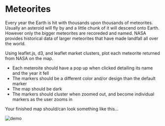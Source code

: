 # Meteorites

Every year the Earth is hit with thousands upon thousands of meteorites. Usually an asteroid will fly by and a little chunk of it will descend onto Earth. However only the bigger meteorites are recoreded and named. NASA provides historical data of larger meteorites that have made landfall all over the world.

Using leaflet.js, d3, and leaflet market clusters, plot each meteorite returned from NASA on the map.
* Each meteroite should have a pop up when clicked detailing its name and the year it fell
* The markers should be a different color and/or design than the default marker
* The map should be dark
* The markers should cluster when zoomed out, and become individual markers as the user zooms in

Your finished map should/can look something like this...

![demo](demo.gif)
